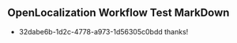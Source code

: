 ## OpenLocalization Workflow Test MarkDown

* 32dabe6b-1d2c-4778-a973-1d56305c0bdd 
thanks!



<!--HONumber=Feb16_HO3-->
